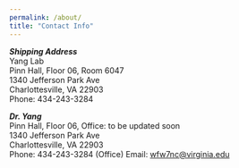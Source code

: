 ```yaml
---
permalink: /about/
title: "Contact Info"
---
```


**_Shipping Address_**  
Yang Lab  
Pinn Hall, Floor 06, Room 6047  
1340 Jefferson Park Ave  
Charlottesville, VA 22903  
Phone: 434-243-3284  

**_Dr. Yang_**  
Pinn Hall, Floor 06, Office: to be updated soon  
1340 Jefferson Park Ave  
Charlottesville, VA 22903  
Phone: 434-243-3284 (Office) 
Email: wfw7nc@virginia.edu

